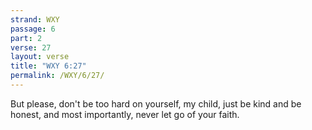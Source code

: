 ```yaml
---
strand: WXY
passage: 6
part: 2
verse: 27
layout: verse
title: "WXY 6:27"
permalink: /WXY/6/27/
---
```

But please, don't be too hard on yourself, my child, just be kind and be honest, and most importantly, never let go of your faith.

